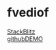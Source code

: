 # fvediof

[StackBlitz ](https://stackblitz.com/edit/fvediof)
</br>
[githubDEMO ](https://imneverdied.github.io/fvediof/)
